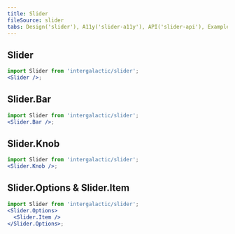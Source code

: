```yaml
---
title: Slider
fileSource: slider
tabs: Design('slider'), A11y('slider-a11y'), API('slider-api'), Example('slider-code'), Changelog('slider-changelog')
---
```


## Slider

```jsx
import Slider from 'intergalactic/slider';
<Slider />;
```

<TypesView type="SliderProps" :types={...types} />

## Slider.Bar

```jsx
import Slider from 'intergalactic/slider';
<Slider.Bar />;
```

## Slider.Knob

```jsx
import Slider from 'intergalactic/slider';
<Slider.Knob />;
```

## Slider.Options & Slider.Item

```jsx
import Slider from 'intergalactic/slider';
<Slider.Options>
  <Slider.Item />
</Slider.Options>;
```

<script setup>import { data as types } from '@types.data.ts';</script>